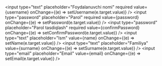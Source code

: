 <input
          type="text"
          placeholder="Foydalanuvchi nomi"
          required
          value={username}
          onChange={(e) => setUsername(e.target.value)}
        />
        <input
          type="password"
          placeholder="Parol"
          required
          value={password}
          onChange={(e) => setPassword(e.target.value)}
        />
        <input
          type="password"
          placeholder="Parol tasdiqlash"
          required
          value={confirmPassword}
          onChange={(e) => setConfirmPassword(e.target.value)}
        />
        <input
          type="text"
          placeholder="Ism"
          value={name}
          onChange={(e) => setName(e.target.value)}
        />
        <input
          type="text"
          placeholder="Familiya"
          value={surname}
          onChange={(e) => setSurname(e.target.value)}
        />
        <input
          type="email"
          placeholder="Email"
          value={email}
          onChange={(e) => setEmail(e.target.value)}
        />